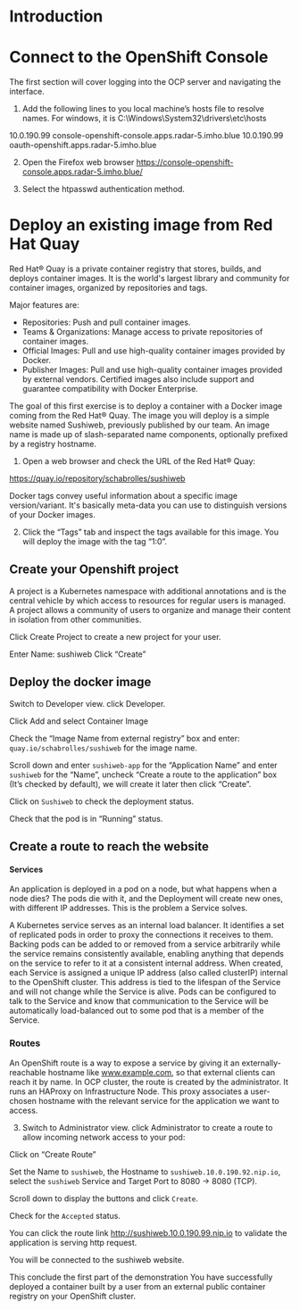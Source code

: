 # Introduction

# Connect to the OpenShift Console

The first section will cover logging into the OCP server and navigating the interface.

1.	Add the following lines to you local machine’s hosts file to resolve names.
For windows, it is C:\Windows\System32\drivers\etc\hosts

10.0.190.99	console-openshift-console.apps.radar-5.imho.blue
10.0.190.99 	oauth-openshift.apps.radar-5.imho.blue

2.	Open the Firefox web browser
https://console-openshift-console.apps.radar-5.imho.blue/

3.	Select the htpasswd authentication method.

#	Deploy an existing image from Red Hat Quay

Red Hat® Quay is a private container registry that stores, builds, and deploys container images. It is the world's largest library and community for container images, organized by repositories and tags.

Major features are:
*	Repositories: Push and pull container images.
*	Teams & Organizations: Manage access to private repositories of container images.
*	Official Images: Pull and use high-quality container images provided by Docker.
*	Publisher Images: Pull and use high-quality container images provided by external vendors. Certified images also include support and guarantee compatibility with Docker Enterprise.

The goal of this first exercise is to deploy a container with a Docker image coming from the Red Hat® Quay. The image you will deploy is a simple website named Sushiweb, previously published by our team. An image name is made up of slash-separated name components, optionally prefixed by a registry hostname.

1.	Open a web browser and check the URL of the Red Hat® Quay:

https://quay.io/repository/schabrolles/sushiweb

Docker tags convey useful information about a specific image version/variant. It's basically meta-data you can use to distinguish versions of your Docker images.

2.	Click the “Tags” tab and inspect the tags available for this image. You will deploy the image with the tag “1:0”.

##	Create your Openshift project

A project is a Kubernetes namespace with additional annotations and is the central vehicle by which access to resources for regular users is managed. A project allows a community of users to organize and manage their content in isolation from other communities.

Click Create Project to create a new project for your user.

Enter Name: sushiweb
Click “Create”

##	Deploy the docker image

Switch to Developer view. click Developer.

Click Add and select Container Image

Check the “Image Name from external registry” box and enter: `quay.io/schabrolles/sushiweb` for the image name.

Scroll down and enter `sushiweb-app` for the “Application Name” and enter `sushiweb` for the “Name”, uncheck “Create a route to the application” box (It’s checked by default), we will create it later then click “Create”.

Click on `Sushiweb` to check the deployment status.

Check that the pod is in “Running” status.

## Create a route to reach the website

#### Services

An application is deployed in a pod on a node, but what happens when a node dies? The pods die with it, and the Deployment will create new ones, with different IP addresses. This is the problem a Service solves.

A Kubernetes service serves as an internal load balancer. It identifies a set of replicated pods in order to proxy the connections it receives to them. Backing pods can be added to or removed from a service arbitrarily while the service remains consistently available, enabling anything that depends on the service to refer to it at a consistent internal address. When created, each Service is assigned a unique IP address (also called clusterIP) internal to the OpenShift cluster. This address is tied to the lifespan of the Service and will not change while the Service is alive. Pods can be configured to talk to the Service and know that communication to the Service will be automatically load-balanced out to some pod that is a member of the Service.

### Routes

An OpenShift route is a way to expose a service by giving it an externally-reachable hostname like www.example.com, so that external clients can reach it by name. In OCP cluster, the route is created by the administrator. It runs an HAProxy on Infrastructure Node. This proxy associates a user-chosen hostname with the relevant service for the application we want to access.

3.	Switch to Administrator view. click Administrator to create a route to allow incoming network access to your pod:

Click on “Create Route”

Set the Name to `sushiweb`, the Hostname to `sushiweb.10.0.190.92.nip.io`, select the `sushiweb` Service and Target Port to 8080 -> 8080 (TCP).

Scroll down to display the buttons and click `Create`.

Check for the `Accepted` status.

You can click the route link http://sushiweb.10.0.190.99.nip.io to validate the application is serving http request.

You will be connected to the sushiweb website.

This conclude the first part of the demonstration
You have successfully deployed a container built by a user from an external public container registry on your OpenShift cluster.

